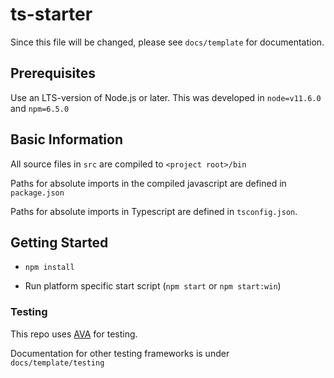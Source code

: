# ts-starter

Since this file will be changed, please see `docs/template` for documentation.

## Prerequisites

Use an LTS-version of Node.js or later. This was developed in `node=v11.6.0` and `npm=6.5.0`

## Basic Information

All source files in `src` are compiled to `<project root>/bin`

Paths for absolute imports in the compiled javascript are defined in `package.json`

Paths for absolute imports in Typescript are defined in `tsconfig.json`.

## Getting Started

- `npm install`

- Run platform specific start script (`npm start` or `npm start:win`)

### Testing

This repo uses [AVA](https://github.com/avajs/ava) for testing. 

Documentation for other testing frameworks is under `docs/template/testing`